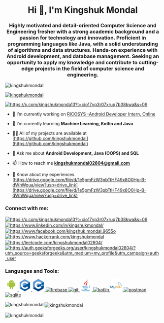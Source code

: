 <h1 align="center">Hi 👋, I'm Kingshuk Mondal</h1>
<h3 align="center">Highly motivated and detail-oriented Computer Science and Engineering fresher with a strong academic background and a passion for technology and innovation. Proficient in programming languages like Java, with a solid understanding of algorithms and data structures. Hands-on experience with Android development, and database management. Seeking an opportunity to apply my knowledge and contribute to cutting-edge projects in the field of computer science and engineering.</h3>

<p align="left"> <img src="https://komarev.com/ghpvc/?username=kingshukmondal&label=Profile%20views&color=0e75b6&style=flat" alt="kingshukmondal" /> </p>

<p align="left"> <a href="https://github.com/ryo-ma/github-profile-trophy"><img src="https://github-profile-trophy.vercel.app/?username=kingshukmondal" alt="kingshukmondal" /></a> </p>

<p align="left"> <a href="https://twitter.com/https://x.com/kingshukmonda13?t=cio17vp3r07xruq7b38kwa&s=09" target="blank"><img src="https://img.shields.io/twitter/follow/https://x.com/kingshukmonda13?t=cio17vp3r07xruq7b38kwa&s=09?logo=twitter&style=for-the-badge" alt="https://x.com/kingshukmonda13?t=cio17vp3r07xruq7b38kwa&s=09" /></a> </p>

- 🔭 I’m currently working on [RICOSYS -Android Developer Intern, Online](https://github.com/kingshukmondal/LAApp)

- 🌱 I’m currently learning **Machine Learning, Kotlin and Java**

- 👨‍💻 All of my projects are available at [https://github.com/kingshukmondal](https://github.com/kingshukmondal)

- 💬 Ask me about **Android Development, Java (OOPS) and SQL**

- 📫 How to reach me **kingshukmondal02804@gmail.com**

- 📄 Know about my experiences [https://drive.google.com/file/d/1e5pmFzW3pbTtHF49x8O0Hp-B-dWhWqua/view?usp=drive_link](https://drive.google.com/file/d/1e5pmFzW3pbTtHF49x8O0Hp-B-dWhWqua/view?usp=drive_link)

<h3 align="left">Connect with me:</h3>
<p align="left">
<a href="https://twitter.com/https://x.com/kingshukmonda13?t=cio17vp3r07xruq7b38kwa&s=09" target="blank"><img align="center" src="https://raw.githubusercontent.com/rahuldkjain/github-profile-readme-generator/master/src/images/icons/Social/twitter.svg" alt="https://x.com/kingshukmonda13?t=cio17vp3r07xruq7b38kwa&s=09" height="30" width="40" /></a>
<a href="https://linkedin.com/in/https://www.linkedin.com/in/kingshukmondal/" target="blank"><img align="center" src="https://raw.githubusercontent.com/rahuldkjain/github-profile-readme-generator/master/src/images/icons/Social/linked-in-alt.svg" alt="https://www.linkedin.com/in/kingshukmondal/" height="30" width="40" /></a>
<a href="https://fb.com/https://www.facebook.com/kingshuk.mondal.9655o" target="blank"><img align="center" src="https://raw.githubusercontent.com/rahuldkjain/github-profile-readme-generator/master/src/images/icons/Social/facebook.svg" alt="https://www.facebook.com/kingshuk.mondal.9655o" height="30" width="40" /></a>
<a href="https://www.hackerrank.com/https://www.hackerrank.com/kingshukmondal" target="blank"><img align="center" src="https://raw.githubusercontent.com/rahuldkjain/github-profile-readme-generator/master/src/images/icons/Social/hackerrank.svg" alt="https://www.hackerrank.com/kingshukmondal" height="30" width="40" /></a>
<a href="https://www.leetcode.com/https://leetcode.com/kingshukmondal02804/" target="blank"><img align="center" src="https://raw.githubusercontent.com/rahuldkjain/github-profile-readme-generator/master/src/images/icons/Social/leet-code.svg" alt="https://leetcode.com/kingshukmondal02804/" height="30" width="40" /></a>
<a href="https://auth.geeksforgeeks.org/user/https://auth.geeksforgeeks.org/user/kingshukmondal02804/?utm_source=geeksforgeeks&utm_medium=my_profile&utm_campaign=auth_user" target="blank"><img align="center" src="https://raw.githubusercontent.com/rahuldkjain/github-profile-readme-generator/master/src/images/icons/Social/geeks-for-geeks.svg" alt="https://auth.geeksforgeeks.org/user/kingshukmondal02804/?utm_source=geeksforgeeks&utm_medium=my_profile&utm_campaign=auth_user" height="30" width="40" /></a>
</p>

<h3 align="left">Languages and Tools:</h3>
<p align="left"> <a href="https://developer.android.com" target="_blank" rel="noreferrer"> <img src="https://raw.githubusercontent.com/devicons/devicon/master/icons/android/android-original-wordmark.svg" alt="android" width="40" height="40"/> </a> <a href="https://www.cprogramming.com/" target="_blank" rel="noreferrer"> <img src="https://raw.githubusercontent.com/devicons/devicon/master/icons/c/c-original.svg" alt="c" width="40" height="40"/> </a> <a href="https://www.w3schools.com/cpp/" target="_blank" rel="noreferrer"> <img src="https://raw.githubusercontent.com/devicons/devicon/master/icons/cplusplus/cplusplus-original.svg" alt="cplusplus" width="40" height="40"/> </a> <a href="https://firebase.google.com/" target="_blank" rel="noreferrer"> <img src="https://www.vectorlogo.zone/logos/firebase/firebase-icon.svg" alt="firebase" width="40" height="40"/> </a> <a href="https://git-scm.com/" target="_blank" rel="noreferrer"> <img src="https://www.vectorlogo.zone/logos/git-scm/git-scm-icon.svg" alt="git" width="40" height="40"/> </a> <a href="https://www.java.com" target="_blank" rel="noreferrer"> <img src="https://raw.githubusercontent.com/devicons/devicon/master/icons/java/java-original.svg" alt="java" width="40" height="40"/> </a> <a href="https://kotlinlang.org" target="_blank" rel="noreferrer"> <img src="https://www.vectorlogo.zone/logos/kotlinlang/kotlinlang-icon.svg" alt="kotlin" width="40" height="40"/> </a> <a href="https://www.mysql.com/" target="_blank" rel="noreferrer"> <img src="https://raw.githubusercontent.com/devicons/devicon/master/icons/mysql/mysql-original-wordmark.svg" alt="mysql" width="40" height="40"/> </a> <a href="https://postman.com" target="_blank" rel="noreferrer"> <img src="https://www.vectorlogo.zone/logos/getpostman/getpostman-icon.svg" alt="postman" width="40" height="40"/> </a> <a href="https://www.sqlite.org/" target="_blank" rel="noreferrer"> <img src="https://www.vectorlogo.zone/logos/sqlite/sqlite-icon.svg" alt="sqlite" width="40" height="40"/> </a> </p>

<p><img align="left" src="https://github-readme-stats.vercel.app/api/top-langs?username=kingshukmondal&show_icons=true&locale=en&layout=compact" alt="kingshukmondal" /></p>

<p>&nbsp;<img align="center" src="https://github-readme-stats.vercel.app/api?username=kingshukmondal&show_icons=true&locale=en" alt="kingshukmondal" /></p>

<p><img align="center" src="https://github-readme-streak-stats.herokuapp.com/?user=kingshukmondal&" alt="kingshukmondal" /></p>
